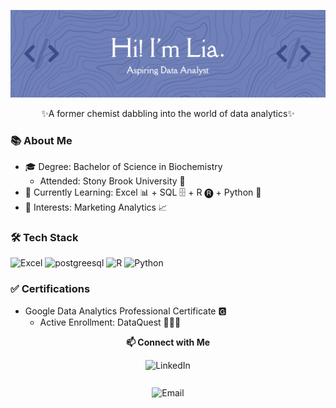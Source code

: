 

<!--
**liagreco/liagreco** is a ✨ _special_ ✨ repository because its `README.md` (this file) appears on your GitHub profile.

Here are some ideas to get you started:

- 🔭 I’m currently working on ...
- 🌱 I’m currently learning ...
- 👯 I’m looking to collaborate on ...
- 🤔 I’m looking for help with ...
- 💬 Ask me about ...
- 📫 How to reach me: ...
- 😄 Pronouns: ...
- ⚡ Fun fact: ...
-->
<p align="center">
<img src= "https://github.com/liagreco/liagreco/blob/main/githubheader.png?raw=true"/>
</p> 
<p align="center">
✨A former chemist dabbling into the world of data analytics✨
  </p> 
  
### 📚 About Me
  - 🎓 Degree: Bachelor of Science in Biochemistry
     - Attended: Stony Brook University 🐺
  - 🌼 Currently Learning: Excel 📊 + SQL 🗄 + R 🅡 + Python 🐍
  - 🍯 Interests: Marketing Analytics 📈

### 🛠️ Tech Stack  
<p align="left">
  <img src="https://img.icons8.com/ios-filled/50/6c81bd/microsoft-excel-2019.png" width="35" title="Excel"/>
  <img src="https://img.icons8.com/ios-filled/50/6c81bd/postgreesql.png" alt="postgreesql" width="35" title="SQL"/>  
  <img src="https://img.icons8.com/ios-filled/50/6c81bd/r.png"width="35" title="R"/>  
  <img src="https://img.icons8.com/ios-filled/50/6c81bd/python.png"width="35" title="Python"/>  
  
### ✅ Certifications
- Google Data Analytics Professional Certificate 🅶
  - Active Enrollment: DataQuest 👩🏻‍💻
    
<p align="center"><strong>📫 Connect with Me</strong></p>

<p align="center">
  <a href="https://www.linkedin.com/in/rosalia-greco/" style="text-decoration: none; display: block; margin-bottom: 10px;">
    <img src="https://img.shields.io/badge/LinkedIn-6C81BD?style=for-the-badge&logo=linkedin&logoColor=white&fontColor=364d91" alt="LinkedIn"/>
  </a>
  <span>&nbsp;&nbsp;</span> <!-- Adding two spaces -->
  <a href="mailto:greco.lia31@gmail.com" style="text-decoration: none; display: block;">
    <img src="https://img.shields.io/badge/Email-6C81BD?style=for-the-badge&logo=gmail&logoColor=white&fontColor=364d91" alt="Email"/>
  </a>
</p>




